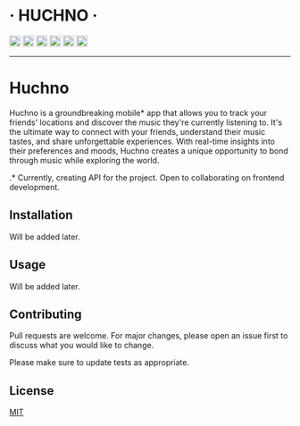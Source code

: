 # · HUCHNO ·

<div>
<img src="https://img.shields.io/badge/FastAPI-black?style=for-the-badge&logo=fastapi" alt="fastapi-logo" height="20" /> 
<img src="https://img.shields.io/badge/react-black.svg?style=for-the-badge&logo=react&logoColor=%2361DAFB" alt="react-logo" height="20" />
<img src="https://img.shields.io/badge/redis-black.svg?style=for-the-badge&logo=redis&logoColor=white" alt="redis" height="20" />
<img src="https://img.shields.io/badge/typescript-black.svg?style=for-the-badge&logo=typescript&logoColor=white" alt="typescript" height="20" />
<img src="https://img.shields.io/badge/postgres-black?style=for-the-badge&logo=postgresql&logoColor=white" alt="react-logo" height="20" />
<img src="https://img.shields.io/badge/MongoDB-black.svg?style=for-the-badge&logo=mongodb&logoColor=whitehttps://img.shields.io/badge/MongoDB-%234ea94b.svg?style=for-the-badge&logo=mongodb&logoColor=white" alt="mongo" height="20" />
</div>

---


# Huchno

Huchno is a groundbreaking mobile* app that allows you to track your friends' locations and discover the music they're currently listening to. It's the ultimate way to connect with your friends, understand their music tastes, and share unforgettable experiences. With real-time insights into their preferences and moods, Huchno creates a unique opportunity to bond through music while exploring the world.

.* Currently, creating API for the project. Open to collaborating on frontend development.

## Installation

Will be added later.

## Usage

Will be added later.

## Contributing

Pull requests are welcome. For major changes, please open an issue first
to discuss what you would like to change.

Please make sure to update tests as appropriate.

## License

[MIT](https://choosealicense.com/licenses/mit/)